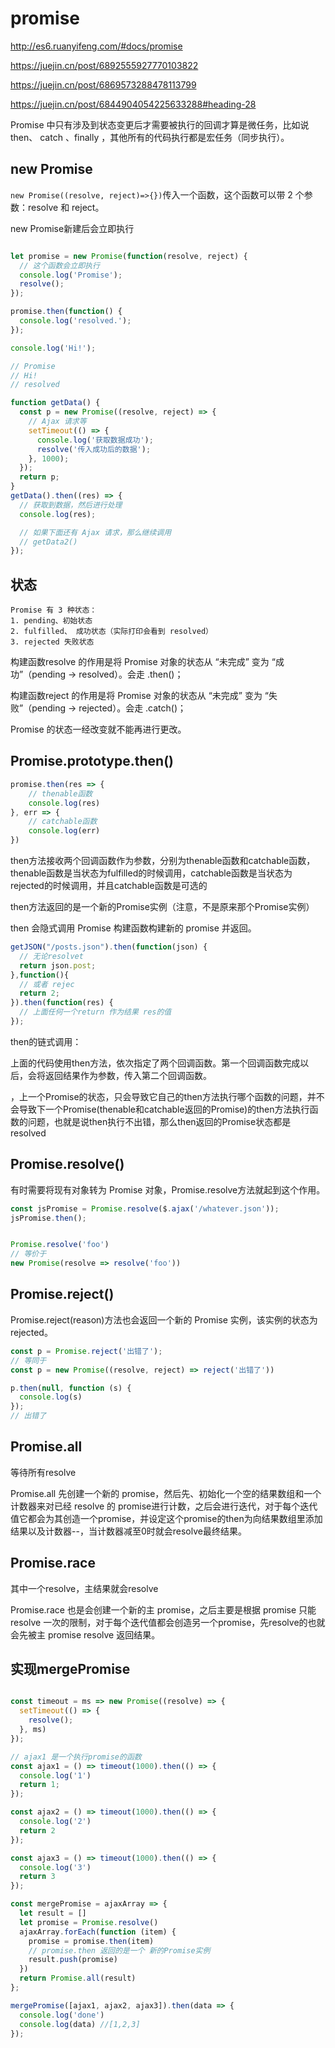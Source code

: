 
# promise

<http://es6.ruanyifeng.com/#docs/promise>

<https://juejin.cn/post/6892555927770103822>

<https://juejin.cn/post/6869573288478113799>

<https://juejin.cn/post/6844904054225633288#heading-28>

Promise 中只有涉及到状态变更后才需要被执行的回调才算是微任务，比如说 then、 catch 、finally ，其他所有的代码执行都是宏任务（同步执行）。

## new Promise

`new Promise((resolve, reject)=>{})`传入一个函数，这个函数可以带 2 个参数：resolve 和 reject。

new Promise新建后会立即执行

```js

let promise = new Promise(function(resolve, reject) {
  // 这个函数会立即执行
  console.log('Promise');
  resolve();
});

promise.then(function() {
  console.log('resolved.');
});

console.log('Hi!');

// Promise
// Hi!
// resolved

```

```js
function getData() {
  const p = new Promise((resolve, reject) => {
    // Ajax 请求等
    setTimeout(() => {
      console.log('获取数据成功');
      resolve('传入成功后的数据');
    }, 1000);
  });
  return p;
}
getData().then((res) => {
  // 获取到数据，然后进行处理
  console.log(res);

  // 如果下面还有 Ajax 请求，那么继续调用
  // getData2()
});
```

## 状态

```
Promise 有 3 种状态：
1. pending、初始状态
2. fulfilled、 成功状态（实际打印会看到 resolved）
3. rejected 失败状态
```

构建函数resolve 的作用是将 Promise 对象的状态从 “未完成” 变为 “成功”（pending -> resolved）。会走 .then()；

构建函数reject 的作用是将 Promise 对象的状态从 “未完成” 变为 “失败”（pending -> rejected）。会走 .catch()；

Promise 的状态一经改变就不能再进行更改。

## Promise.prototype.then()

```js
promise.then(res => {
    // thenable函数
    console.log(res)
}, err => {
    // catchable函数
    console.log(err)
})
```

then方法接收两个回调函数作为参数，分别为thenable函数和catchable函数，thenable函数是当状态为fulfilled的时候调用，catchable函数是当状态为rejected的时候调用，并且catchable函数是可选的

then方法返回的是一个新的Promise实例（注意，不是原来那个Promise实例）

then 会隐式调用 Promise 构建函数构建新的 promise 并返回。

```js
getJSON("/posts.json").then(function(json) {
  // 无论resolvet
  return json.post;
},function(){
  // 或者 rejec
  return 2;
}).then(function(res) {
  // 上面任何一个return 作为结果 res的值
});

```

then的链式调用：

上面的代码使用then方法，依次指定了两个回调函数。第一个回调函数完成以后，会将返回结果作为参数，传入第二个回调函数。

，上一个Promise的状态，只会导致它自己的then方法执行哪个函数的问题，并不会导致下一个Promise(thenable和catchable返回的Promise)的then方法执行函数的问题，也就是说then执行不出错，那么then返回的Promise状态都是resolved

## Promise.resolve()

有时需要将现有对象转为 Promise 对象，Promise.resolve方法就起到这个作用。

```js
const jsPromise = Promise.resolve($.ajax('/whatever.json'));
jsPromise.then();


Promise.resolve('foo')
// 等价于
new Promise(resolve => resolve('foo'))
```

## Promise.reject()

Promise.reject(reason)方法也会返回一个新的 Promise 实例，该实例的状态为rejected。

```js
const p = Promise.reject('出错了');
// 等同于
const p = new Promise((resolve, reject) => reject('出错了'))

p.then(null, function (s) {
  console.log(s)
});
// 出错了
```

## Promise.all

等待所有resolve

Promise.all 先创建一个新的 promise，然后先、初始化一个空的结果数组和一个计数器来对已经 resolve 的 promise进行计数，之后会进行迭代，对于每个迭代值它都会为其创造一个promise，并设定这个promise的then为向结果数组里添加结果以及计数器--，当计数器减至0时就会resolve最终结果。

## Promise.race

其中一个resolve，主结果就会resolve

Promise.race 也是会创建一个新的主 promise，之后主要是根据 promise 只能 resolve 一次的限制，对于每个迭代值都会创造另一个promise，先resolve的也就会先被主 promise resolve 返回结果。

## 实现mergePromise

```js

const timeout = ms => new Promise((resolve) => {
  setTimeout(() => {
    resolve();
  }, ms)
});

// ajax1 是一个执行promise的函数
const ajax1 = () => timeout(1000).then(() => {
  console.log('1')
  return 1;
});

const ajax2 = () => timeout(1000).then(() => {
  console.log('2')
  return 2
});

const ajax3 = () => timeout(1000).then(() => {
  console.log('3')
  return 3
});

const mergePromise = ajaxArray => {
  let result = []
  let promise = Promise.resolve()
  ajaxArray.forEach(function (item) {
    promise = promise.then(item)
    // promise.then 返回的是一个 新的Promise实例
    result.push(promise)
  })
  return Promise.all(result)
};

mergePromise([ajax1, ajax2, ajax3]).then(data => {
  console.log('done')
  console.log(data) //[1,2,3]
});
```
